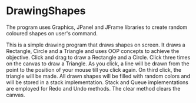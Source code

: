 # DrawingShapes
The program uses Graphics, JPanel and JFrame libraries to create random coloured shapes on user's command.

This is a simple drawing program that draws shapes on screen. It draws a Rectangle, Circle and a Triangle and uses OOP concepts to achieve the objective.
Click and drag to draw a Rectangle and a Circle.
Click three times on the canvas to draw a Triangle. As you click, a line will be drawn from the point to the position of your mouse till you click again. On third click, the triangle will be made.
All drawn shapes will be filled with random colors and will be stored in a stack implementation.
Stack and Queue implementations are employed for Redo and Undo methods.
The clear method clears the canvas.
